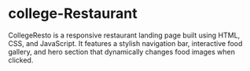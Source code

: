 # college-Restaurant
CollegeResto is a responsive restaurant landing page built using HTML, CSS, and JavaScript. It features a stylish navigation bar, interactive food gallery, and hero section that dynamically changes food images when clicked.

